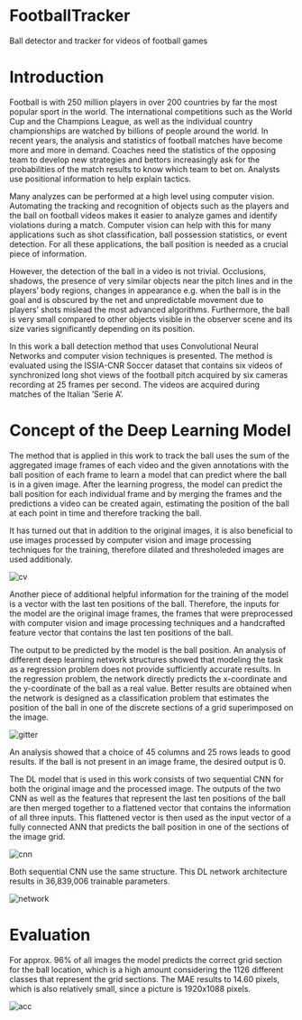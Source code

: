 # FootballTracker
Ball detector and tracker for videos of football games

# Introduction 
Football is with 250 million players in over 200 countries by far the most popular sport in the
world. The international competitions such as the World Cup and the Champions League, as
well as the individual country championships are watched by billions of people around the world.
In recent years, the analysis and statistics of football matches have become
more and more in demand. Coaches need the statistics of the opposing team to develop new
strategies and bettors increasingly ask for the probabilities of the match results to know which
team to bet on. Analysts use positional information to help explain tactics. 

Many analyzes can be performed at a high level using computer vision. Automating the
tracking and recognition of objects such as the players and the ball on football videos makes it
easier to analyze games and identify violations during a match. Computer vision can help with
this for many applications such as shot classification, ball possession statistics, or event detection. For all these applications, the ball position is needed as a crucial piece of information. 

However, the detection of the ball in a video is not trivial. Occlusions, shadows, the presence of
very similar objects near the pitch lines and in the players’ body regions, changes in appearance
e.g. when the ball is in the goal and is obscured by the net and unpredictable movement due
to players’ shots mislead the most advanced algorithms. Furthermore, the ball is very small
compared to other objects visible in the observer scene and its size varies significantly depending
on its position. 

In this work a ball detection method that uses Convolutional Neural Networks and computer
vision techniques is presented. The method is evaluated using the ISSIA-CNR Soccer dataset
that contains six videos of synchronized long shot views of the football pitch acquired by six
cameras recording at 25 frames per second. The videos are acquired during matches of the
Italian ’Serie A’. 

# Concept of the Deep Learning Model

The method that is applied in this work to track the ball uses the sum of the aggregated image
frames of each video and the given annotations with the ball position of each frame to learn
a model that can predict where the ball is in a given image. After the learning progress, the
model can predict the ball position for each individual frame and by merging the frames and
the predictions a video can be created again, estimating the position of the ball at each point
in time and therefore tracking the ball.

It has turned out that in addition to the original images, it is also beneficial to use images
processed by computer vision and image processing techniques for the training, therefore dilated and thresholeded images are used additionaly. 

![cv](https://user-images.githubusercontent.com/63397065/153750136-c5b73327-6ae6-4ab2-9aaf-ee37cb824a99.png)

Another piece of additional helpful information for the training of the model is a vector
with the last ten positions of the ball. Therefore, the inputs for the model are the original
image frames, the frames that were preprocessed with computer vision and image processing
techniques and a handcrafted feature vector that contains the last ten positions of the ball.

The output to be predicted by the model is the ball position. An analysis of different deep
learning network structures showed that modeling the task as a regression problem does not
provide sufficiently accurate results. In the regression problem, the network directly predicts
the x-coordinate and the y-coordinate of the ball as a real value. Better results are obtained
when the network is designed as a classification problem that estimates the position of the ball
in one of the discrete sections of a grid superimposed on the image.

![gitter](https://user-images.githubusercontent.com/63397065/153750176-9373732c-5bb3-4397-9a9f-eb48fbe346ef.PNG)

An analysis showed that a choice of 45 columns and 25 rows leads to good results. If the ball is not present in an image frame, the
desired output is 0.

The DL model that is used in this work consists of two sequential CNN for both the original
image and the processed image. The outputs of the two CNN as well as the features that
represent the last ten positions of the ball are then merged together to a flattened vector that
contains the information of all three inputs. This flattened vector is then used as the input
vector of a fully connected ANN that predicts the ball position in one of the sections of the
image grid.

![cnn](https://user-images.githubusercontent.com/63397065/153750187-d2ec065e-4071-4268-a984-50045080c33d.PNG)

Both sequential CNN use the same structure. This DL network architecture results in 36,839,006 trainable
parameters.

![network](https://user-images.githubusercontent.com/63397065/153750192-e6e1a551-3055-4ff6-ab02-58d58e2b43c5.PNG)

# Evaluation

For approx. 96% of all images the model predicts the correct grid section for the ball
location, which is a high amount considering the 1126 different classes that represent the grid
sections. The MAE results to 14.60 pixels, which is also relatively small, since a picture is
1920x1088 pixels.

![acc](https://user-images.githubusercontent.com/63397065/153750285-16ca4db5-c8d6-4bad-bdff-edefa8d17801.PNG)

